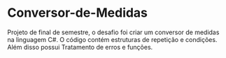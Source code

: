 # Conversor-de-Medidas
 Projeto de final de semestre, o desafio foi criar um conversor de medidas na linguagem C#. O código contém estruturas de repetição e condições. Além disso possui Tratamento de erros e funções.
